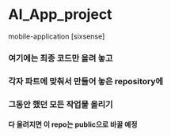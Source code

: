 # AI_App_project
mobile-application [sixsense]

### 여기에는 최종 코드만 올려 놓고 
### 각자 파트에 맞춰서 만들어 놓은 repository에 
### 그동안 했던 모든 작업물 올리기

#### 다 올려지면 이 repo는 public으로 바꿀 예정
